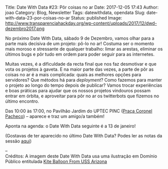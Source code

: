 Title: Date With Data #23: Pôr coisas no ar
Date: 2017-12-05 17:43
Author: joao
Category: Blog, Newsletter
Tags: datewithdata, opendata
Slug: date-with-data-23-por-coisas-no-ar
Status: published
Image: http://www.transparenciahackday.org/wp-content/uploads/2017/12/dwd-dezembro2017.png

No próximo Date With Data, sábado 9 de Dezembro, vamos olhar para a parte mais decisiva de um projeto: pô-lo no ar! Costuma ser o momento mais moroso e stressante de qualquer trabalho: limar as arestas, eliminar os últimos bugs e pôr tudo em ordem para poder seguir para as internetes.

Muitas vezes, é a dificuldade da recta final que nos faz desmotivar e que vota os projetos à gaveta. E na maior parte das vezes, a parte de pôr as coisas no ar é a mais complicada: quais as melhores opções para servidores? Que métodos há para *deployment*? Como fazemos para manter o projeto ao longo do tempo depois de publicar? Vamos trocar experiências e boas práticas para ajudar que os nossos projetos vindouros possam entrar em órbita, e aproveitar para pôr no ar os twitterbots que fizemos no último encontro.

Das 10:00 às 17:00, no Pavilhão Jardim do UPTEC PINC ([Praça Coronel Pacheco](https://www.openstreetmap.org/?mlat=41.15137&mlon=-8.61555#map=19/41.15138/-8.61555)) – aparece e traz um amigo/a também!

Aponta na agenda: o Date With Data seguinte é a 13 de janeiro!

(Gostavas de ter aparecido no último Date With Data? Podes ler as notas da sessão [aqui](https://annuel2.framapad.org/p/datewithdata22))

–  
Créditos: A imagem deste Date With Data usa uma ilustração em Domínio Público entitulada [Kite Balloon From USS Arizona](https://commons.wikimedia.org/wiki/File:Kite_Balloon_From_USS_Arizona.jpg)
